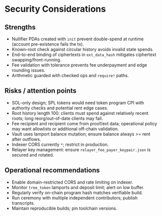 # Security Considerations

## Strengths
- Nullifier PDAs created with `init` prevent double-spend at runtime (account pre-existence fails the tx).
- Known-root check against circular history avoids invalid state spends.
- End-to-end binding of ciphertexts in `ext_data_hash` mitigates ciphertext swapping/front-running.
- Fee validation with tolerance prevents fee underpayment and edge rounding issues.
- Arithmetic guarded with checked ops and `require!` paths.

## Risks / attention points
- SOL-only design; SPL tokens would need token program CPI with authority checks and potential rent edge cases.
- Root history length 100: clients must spend against relatively recent roots; long reorg/out-of-date clients may fail.
- Fee recipient and recipient come from proof/ext data; operational policy may want allowlists or additional off-chain validation.
- Vault uses lamport balance mutation; ensure balance always >= rent after outflows.
- Indexer CORS currently `*`; restrict in production.
- Relayer key management: ensure `relayer_fee_payer_keypair.json` is secured and rotated.

## Operational recommendations
- Enable domain-restricted CORS and rate limiting on indexer.
- Monitor `tree_token` lamports and deposit limit; alert on low buffer.
- Regularly verify on-chain program hash matches verifiable build.
- Run ceremony with multiple independent contributors; publish transcripts.
- Maintain reproducible builds; pin toolchain versions.
